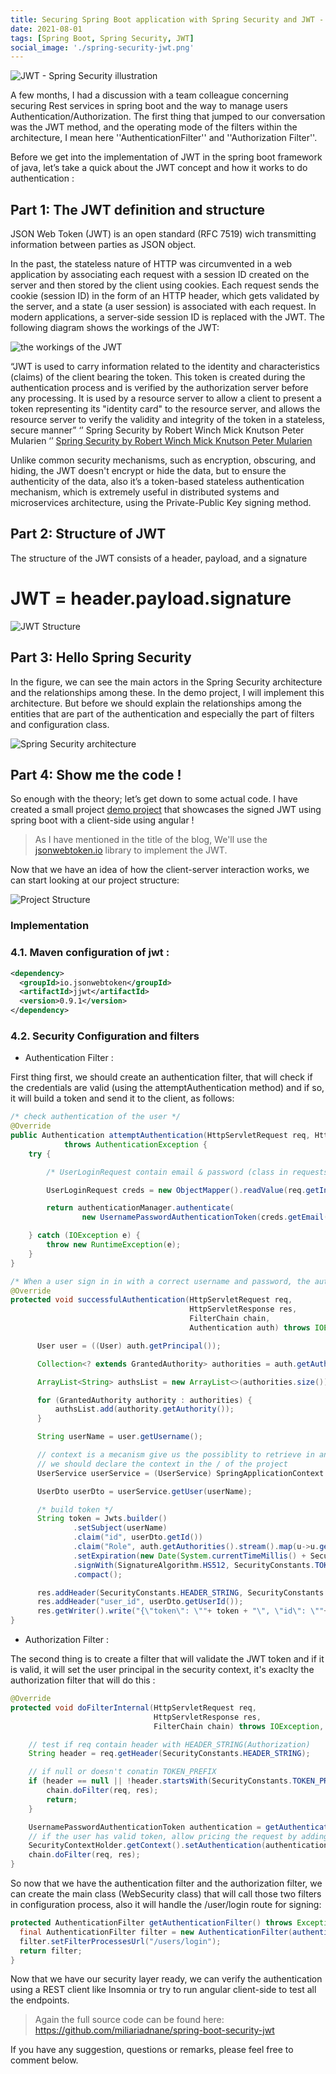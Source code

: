 ```yaml
---
title: Securing Spring Boot application with Spring Security and JWT - demo using JWT.IO dependency 
date: 2021-08-01
tags: [Spring Boot, Spring Security, JWT]
social_image: './spring-security-jwt.png'
---
```


![JWT - Spring Security illustration](./spring-security-jwt.png)

A few months, I had a discussion with a team colleague concerning securing Rest services in spring boot and the way to manage users Authentication/Authorization. The first thing that jumped to our conversation was the JWT method, and the operating mode of the filters within the architecture, I mean here ''AuthenticationFilter'' and ''Authorization Filter''.

Before we get into the implementation of JWT in the spring boot framework of java, let’s take a quick about the JWT concept and how it works to do authentication :

## Part 1: The JWT definition and structure

JSON Web Token (JWT) is an open standard (RFC 7519) wich transmitting information between parties as JSON object. 

In the past, the stateless nature of HTTP was circumvented in a web application by associating each request with a session ID created on the server and then stored by the client using cookies. Each request sends the cookie (session ID) in the form of an HTTP header, which gets validated by the server, and a state (a user session) is associated with each request. In modern applications, a server-side session ID is replaced with the JWT. The following diagram shows the workings of the JWT:

![the workings of the JWT](./jwt-1.PNG)

“JWT is used to carry information related to the identity and characteristics (claims) of the client bearing the token. This token is created during the authentication process and is verified by the authorization server before any processing. It is used by a resource server to allow a client to present a token representing its "identity card" to the resource server, and allows the resource server to verify the validity and integrity of the token in a stateless, secure manner” ‘’ Spring Security by Robert Winch Mick Knutson Peter Mularien ‘’
[Spring Security by Robert Winch Mick Knutson Peter Mularien](https://www.amazon.com/Spring-Security-applications-microservice-architectures/dp/1787129519)

Unlike common security mechanisms, such as encryption, obscuring, and hiding, the JWT doesn't encrypt or hide the data, but to ensure the authenticity of the data, also it’s a token-based stateless authentication mechanism, which is extremely useful in distributed systems and microservices architecture, using the Private-Public Key signing method.


## Part 2: Structure of JWT

The structure of the JWT consists of a header, payload, and a signature
  # JWT = header.payload.signature

![JWT Structure](./jwt-2.PNG)

## Part 3: Hello Spring Security

In the figure, we can see the main actors in the Spring Security architecture and the relationships among these. In the demo project, I will implement this architecture. But before we should explain the relationships among the entities that are part of the authentication and especially the part of filters and configuration class.

![Spring Security architecture](./spring-security-arch.PNG)

## Part 4: Show me the code !

So enough with the theory; let’s get down to some actual code. I have created a small project [demo project](https://github.com/miliariadnane/spring-boot-security-jwt) that showcases the signed JWT using spring boot with a client-side using angular !

> As I have mentioned in the title of the blog, We'll use the [jsonwebtoken.io](https://github.com/jsonwebtoken/jsonwebtoken.github.io) library to implement the JWT.

Now that we have an idea of how the client-server interaction works, we can start looking at our project structure:

![Project Structure](./project-structure.png)

### Implementation
### 4.1. Maven configuration of jwt :

```xml
<dependency>
  <groupId>io.jsonwebtoken</groupId>
  <artifactId>jjwt</artifactId>
  <version>0.9.1</version>
</dependency>
```	
### 4.2. Security Configuration and filters

* Authentication Filter :

First thing first, we should create an authentication filter, that will check if the credentials are valid (using the attemptAuthentication method) and if so, it will build a token and send it to the client, as follows:

```java
/* check authentication of the user */
@Override
public Authentication attemptAuthentication(HttpServletRequest req, HttpServletResponse res)
            throws AuthenticationException {
    try {

        /* UserLoginRequest contain email & password (class in requests package) */

        UserLoginRequest creds = new ObjectMapper().readValue(req.getInputStream(), UserLoginRequest.class);

        return authenticationManager.authenticate(
                new UsernamePasswordAuthenticationToken(creds.getEmail(), creds.getPassword()));

    } catch (IOException e) {
        throw new RuntimeException(e);
    }
}

/* When a user sign in in with a correct username and password, the authentication manager will create a token and send it to the client */
@Override
protected void successfulAuthentication(HttpServletRequest req,
                                        HttpServletResponse res,
                                        FilterChain chain,
                                        Authentication auth) throws IOException, ServletException {

      User user = ((User) auth.getPrincipal());

      Collection<? extends GrantedAuthority> authorities = auth.getAuthorities();

      ArrayList<String> authsList = new ArrayList<>(authorities.size());

      for (GrantedAuthority authority : authorities) {
          authsList.add(authority.getAuthority());
      }

      String userName = user.getUsername();

      // context is a mecanism give us the possiblity to retrieve in any place in the app as a "bean" 
      // we should declare the context in the / of the project
      UserService userService = (UserService) SpringApplicationContext.getBean("userServiceImpl");

      UserDto userDto = userService.getUser(userName);

      /* build token */
      String token = Jwts.builder()
              .setSubject(userName)
              .claim("id", userDto.getId())
              .claim("Role", auth.getAuthorities().stream().map(u->u.getAuthority()).collect(Collectors.toList()))
              .setExpiration(new Date(System.currentTimeMillis() + SecurityConstants.EXPIRATION_TIME)) 
              .signWith(SignatureAlgorithm.HS512, SecurityConstants.TOKEN_SECRET )
              .compact();

      res.addHeader(SecurityConstants.HEADER_STRING, SecurityConstants.TOKEN_PREFIX + token);
      res.addHeader("user_id", userDto.getUserId());
      res.getWriter().write("{\"token\": \""+ token + "\", \"id\": \""+userDto.getUserId()+"\"}");
}
```
* Authorization Filter :

The second thing is to create a filter that will validate the JWT token and if it is valid, it will set the user principal in the security context, it's exaclty the authorization filter that will do this :

```java
@Override
protected void doFilterInternal(HttpServletRequest req,
                                HttpServletResponse res,
                                FilterChain chain) throws IOException, ServletException {

    // test if req contain header with HEADER_STRING(Authorization)
    String header = req.getHeader(SecurityConstants.HEADER_STRING);

    // if null or doesn't conatin TOKEN_PREFIX 
    if (header == null || !header.startsWith(SecurityConstants.TOKEN_PREFIX)) {
        chain.doFilter(req, res);
        return;
    }

    UsernamePasswordAuthenticationToken authentication = getAuthentication(req);
    // if the user has valid token, allow pricing the request by adding the user to the security context
    SecurityContextHolder.getContext().setAuthentication(authentication);
    chain.doFilter(req, res);
}
```

So now that we have the authentication filter and the authorization filter, we can create the main class (WebSecurity class) that will call those two filters in configuration process, also it will handle the /user/login route for signing:

```java
protected AuthenticationFilter getAuthenticationFilter() throws Exception{
  final AuthenticationFilter filter = new AuthenticationFilter(authenticationManager());
  filter.setFilterProcessesUrl("/users/login");
  return filter;
}
```

Now that we have our security layer ready, we can verify the authentication using a REST client like Insomnia or try to run angular client-side to test all the endpoints.

> Again the full source code can be found here: https://github.com/miliariadnane/spring-boot-security-jwt

If you have any suggestion, questions or remarks, please feel free to comment below.